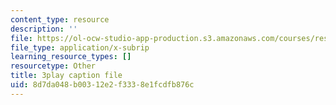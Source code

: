 ```yaml
---
content_type: resource
description: ''
file: https://ol-ocw-studio-app-production.s3.amazonaws.com/courses/res-9-003-brains-minds-and-machines-summer-course-summer-2015/8d7da048b00312e2f3338e1fcdfb876c_43kansULeBE.srt
file_type: application/x-subrip
learning_resource_types: []
resourcetype: Other
title: 3play caption file
uid: 8d7da048-b003-12e2-f333-8e1fcdfb876c
---
```

